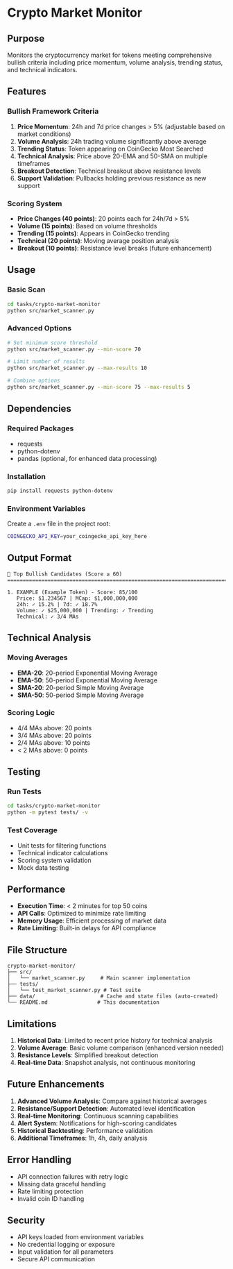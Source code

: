 # Crypto Market Monitor

## Purpose
Monitors the cryptocurrency market for tokens meeting comprehensive bullish criteria including price momentum, volume analysis, trending status, and technical indicators.

## Features

### Bullish Framework Criteria
1. **Price Momentum**: 24h and 7d price changes > 5% (adjustable based on market conditions)
2. **Volume Analysis**: 24h trading volume significantly above average
3. **Trending Status**: Token appearing on CoinGecko Most Searched
4. **Technical Analysis**: Price above 20-EMA and 50-SMA on multiple timeframes
5. **Breakout Detection**: Technical breakout above resistance levels
6. **Support Validation**: Pullbacks holding previous resistance as new support

### Scoring System
- **Price Changes (40 points)**: 20 points each for 24h/7d > 5%
- **Volume (15 points)**: Based on volume thresholds
- **Trending (15 points)**: Appears in CoinGecko trending
- **Technical (20 points)**: Moving average position analysis
- **Breakout (10 points)**: Resistance level breaks (future enhancement)

## Usage

### Basic Scan
```bash
cd tasks/crypto-market-monitor
python src/market_scanner.py
```

### Advanced Options
```bash
# Set minimum score threshold
python src/market_scanner.py --min-score 70

# Limit number of results
python src/market_scanner.py --max-results 10

# Combine options
python src/market_scanner.py --min-score 75 --max-results 5
```

## Dependencies

### Required Packages
- requests
- python-dotenv
- pandas (optional, for enhanced data processing)

### Installation
```bash
pip install requests python-dotenv
```

### Environment Variables
Create a `.env` file in the project root:
```bash
COINGECKO_API_KEY=your_coingecko_api_key_here
```

## Output Format

```
🎯 Top Bullish Candidates (Score ≥ 60)
================================================================================

1. EXAMPLE (Example Token) - Score: 85/100
   Price: $1.234567 | MCap: $1,000,000,000
   24h: ✓ 15.2% | 7d: ✓ 18.7%
   Volume: ✓ $25,000,000 | Trending: ✓ Trending
   Technical: ✓ 3/4 MAs
```

## Technical Analysis

### Moving Averages
- **EMA-20**: 20-period Exponential Moving Average
- **EMA-50**: 50-period Exponential Moving Average  
- **SMA-20**: 20-period Simple Moving Average
- **SMA-50**: 50-period Simple Moving Average

### Scoring Logic
- 4/4 MAs above: 20 points
- 3/4 MAs above: 20 points
- 2/4 MAs above: 10 points
- < 2 MAs above: 0 points

## Testing

### Run Tests
```bash
cd tasks/crypto-market-monitor
python -m pytest tests/ -v
```

### Test Coverage
- Unit tests for filtering functions
- Technical indicator calculations
- Scoring system validation
- Mock data testing

## Performance

- **Execution Time**: < 2 minutes for top 50 coins
- **API Calls**: Optimized to minimize rate limiting
- **Memory Usage**: Efficient processing of market data
- **Rate Limiting**: Built-in delays for API compliance

## File Structure

```
crypto-market-monitor/
├── src/
│   └── market_scanner.py     # Main scanner implementation
├── tests/
│   └── test_market_scanner.py # Test suite
├── data/                     # Cache and state files (auto-created)
└── README.md                # This documentation
```

## Limitations

1. **Historical Data**: Limited to recent price history for technical analysis
2. **Volume Average**: Basic volume comparison (enhanced version needed)
3. **Resistance Levels**: Simplified breakout detection
4. **Real-time Data**: Snapshot analysis, not continuous monitoring

## Future Enhancements

1. **Advanced Volume Analysis**: Compare against historical averages
2. **Resistance/Support Detection**: Automated level identification
3. **Real-time Monitoring**: Continuous scanning capabilities
4. **Alert System**: Notifications for high-scoring candidates
5. **Historical Backtesting**: Performance validation
6. **Additional Timeframes**: 1h, 4h, daily analysis

## Error Handling

- API connection failures with retry logic
- Missing data graceful handling
- Rate limiting protection
- Invalid coin ID handling

## Security

- API keys loaded from environment variables
- No credential logging or exposure
- Input validation for all parameters
- Secure API communication
